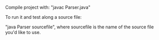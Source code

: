 Compile project with: 
"javac Parser.java"

To run it and test along a source file:

"java Parser sourcefile", where sourcefile is the name of the source file you'd like to use.
